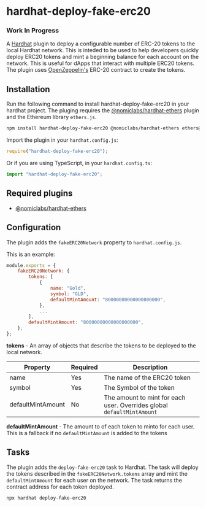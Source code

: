 # hardhat-deploy-fake-erc20

### Work In Progress

A [Hardhat](https://hardhat.org) plugin to deploy a configurable number of ERC-20 tokens to the local Hardhat network. This is inteded to be used to help developers quickly deploy ERC20 tokens and mint a beginning balance for each account on the network. This is useful for dApps that interact with multiple ERC20 tokens. The plugin uses [OpenZeppelin's](https://openzeppelin.com/) ERC-20 contract to create the tokens.

## Installation

Run the following command to install hardhat-deploy-fake-erc20 in your hardhat project. The pluging requires the [@nomiclabs/hardhat-ethers](https://github.com/nomiclabs/hardhat/tree/master/packages/hardhat-ethers) plugin and the Ethereum library `ethers.js`.

```bash
npm install hardhat-deploy-fake-erc20 @nomiclabs/hardhat-ethers ethers@^5.0.0
```

Import the plugin in your `hardhat.config.js`:

```js
require("hardhat-deploy-fake-erc20");
```

Or if you are using TypeScript, in your `hardhat.config.ts`:

```ts
import "hardhat-deploy-fake-erc20";
```

## Required plugins

-   [@nomiclabs/hardhat-ethers](https://github.com/nomiclabs/hardhat/tree/master/packages/hardhat-ethers)

## Configuration

The plugin adds the `fakeERC20Network` property to `hardhat.config.js`.

This is an example:

```js
module.exports = {
    fakeERC20Network: {
        tokens: [
            {
                name: "Gold",
                symbol: "GLD",
                defaultMintAmount: "80000000000000000000",
            },
			...
        ],
        defaultMintAmount: "80000000000000000000",
    },
};
```

**tokens** - An array of objects that describe the tokens to be deployed to the local network.

| Property          | Required | Description                                                            |
| ----------------- | -------- | ---------------------------------------------------------------------- |
| name              | Yes      | The name of the ERC20 token                                            |
| symbol            | Yes      | The Symbol of the token                                                |
| defaultMintAmount | No       | The amount to mint for each user. Overrides global `defaultMintAmount` |

**defaultMintAmount** - The amount to of each token to minto for each user. This is a fallback if no `defaultMintAmount` is added to the tokens

## Tasks

The plugin adds the `deploy-fake-erc20` task to Hardhat. The task will deploy the tokens described in the `fakeERC20Network.tokens` array and mint the `defaultMintAmount` for each user on the network. The task returns the contract address for each token deployed.

```
npx hardhat deploy-fake-erc20
```
